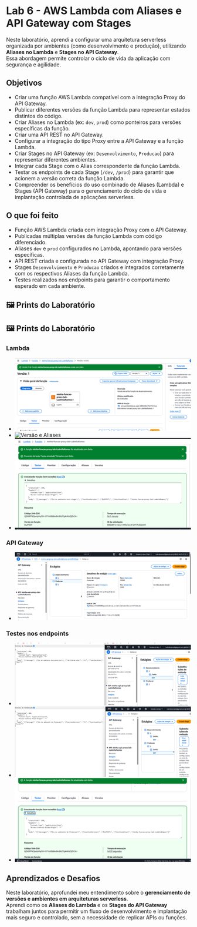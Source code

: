 # Lab 6 - AWS Lambda com Aliases e API Gateway com Stages

Neste laboratório, aprendi a configurar uma arquitetura serverless organizada por ambientes (como desenvolvimento e produção), utilizando **Aliases no Lambda** e **Stages no API Gateway**.  
Essa abordagem permite controlar o ciclo de vida da aplicação com segurança e agilidade.

## Objetivos

- Criar uma função AWS Lambda compatível com a integração Proxy do API Gateway.
- Publicar diferentes versões da função Lambda para representar estados distintos do código.
- Criar Aliases no Lambda (ex: `dev`, `prod`) como ponteiros para versões específicas da função.
- Criar uma API REST no API Gateway.
- Configurar a integração do tipo Proxy entre a API Gateway e a função Lambda.
- Criar Stages no API Gateway (ex: `Desenvolvimento`, `Producao`) para representar diferentes ambientes.
- Integrar cada Stage com o Alias correspondente da função Lambda.
- Testar os endpoints de cada Stage (`/dev`, `/prod`) para garantir que acionem a versão correta da função Lambda.
- Compreender os benefícios do uso combinado de Aliases (Lambda) e Stages (API Gateway) para o gerenciamento do ciclo de vida e implantação controlada de aplicações serverless.

## O que foi feito

- Função AWS Lambda criada com integração Proxy com o API Gateway.
- Publicadas múltiplas versões da função Lambda com código diferenciado.
- Aliases `dev` e `prod` configurados no Lambda, apontando para versões específicas.
- API REST criada e configurada no API Gateway com integração Proxy.
- Stages `Desenvolvimento` e `Producao` criados e integrados corretamente com os respectivos Aliases da função Lambda.
- Testes realizados nos endpoints para garantir o comportamento esperado em cada ambiente.

## 🖼️ Prints do Laboratório
## 🖼️ Prints do Laboratório

### Lambda

- ![Versão inicial dev](Lab06-versao-inicial-dev.png)
- ![Versão e Aliases](Lab06-versão-e-alias.png)
- ![Teste no Lambda](Lab06-teste-no-lambda.png)

### API Gateway

- ![Stages no API Gateway](Lab06-stages-ApiGatway.png)

### Testes nos endpoints

- ![Endpoint /dev](Lab06-endpoint-dev.png)
- ![Endpoint /prod](Lab06-endpoit-prod.png)
- ![Teste prod v1](lab06-teste-prod-v1.png)


## Aprendizados e Desafios

Neste laboratório, aprofundei meu entendimento sobre o **gerenciamento de versões e ambientes em arquiteturas serverless**.  
Aprendi como os **Aliases do Lambda** e os **Stages do API Gateway** trabalham juntos para permitir um fluxo de desenvolvimento e implantação mais seguro e controlado, sem a necessidade de replicar APIs ou funções.
